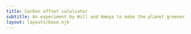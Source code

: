 ```yaml
---
title: Carbon offset calulcator
subtitle: An experiment by Will and Ameya to make the planet greener
layout: layouts/base.njk
---
```

